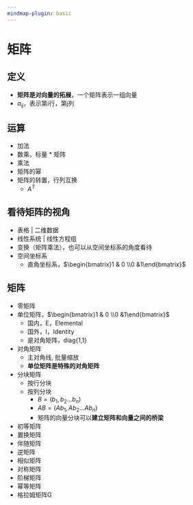 ```yaml
---
mindmap-plugin: basic
---
```


# 矩阵

## 定义
- **矩阵是对向量的拓展**，一个矩阵表示一组向量
- $a_{ij}$，表示第i行，第j列

## 运算
- 加法
- 数乘，标量 * 矩阵
- 乘法
- 矩阵的幂
- 矩阵的转置，行列互换
    - $A^T$
## 看待矩阵的视角
- 表格 | 二维数据
- 线性系统 | 线性方程组
- 变换（矩阵乘法），也可以从空间坐标系的角度看待
- 空间坐标系
    - 直角坐标系，$\begin{bmatrix}1 & 0 \\0 &1\end{bmatrix}$

## 矩阵
- 零矩阵
- 单位矩阵，$\begin{bmatrix}1 & 0 \\0 &1\end{bmatrix}$
    - 国内，E，Elemental
    - 国外，I，Identity
    - 是对角矩阵，diag{1,1}
- 对角矩阵
	- 主对角线, 批量缩放
	- **单位矩阵是特殊的对角矩阵**
- 分块矩阵
    - 按行分块
    - 按列分块
        - $B = (b_1, b_2 ... b_n)$
        - $AB = (Ab_1, Ab_2 ... Ab_n)$
        - 矩阵的向量分块可以**建立矩阵和向量之间的桥梁**
- 初等矩阵
- 置换矩阵
- 伴随矩阵
- 逆矩阵
- 相似矩阵
- 对称矩阵
- 阶梯矩阵
- 幂等矩阵
- 格拉姆矩阵G

